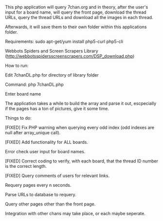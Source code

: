 This php application will query 7chan.org and in theory, after the user's input for a board name, will query the front page, download the thread URLs, query the thread URLs and download all the images in each thread.

Afterwards, it will save them to their own folder within this applications folder.

Requirements:
sudo apt-get/yum install php5-curl php5-cli

Webbots Spiders and Screen Scrapers Library (http://webbotsspidersscreenscrapers.com/DSP_download.php)

How to run:

Edit 7chanDL.php for directory of library folder

Command: php 7chanDL.php

Enter board name

The application takes a while to build the array and parse it out, escpecially if the pages has a ton of pictures, give it some time.

Things to do:

[FIXED] Fix PHP warning when querying every odd index (odd indexes are null after array_unique call).

[FIXED] Add functionality for ALL boards.

Error check user input for board names.

[FIXED] Correct coding to verify, with each board, that the thread ID number is the correct length.

[FIXED] Query comments of users for relevant links.

Requery pages every n seconds.

Parse URLs to database to requery.

Query other pages other than the front page.

Integration with other chans may take place, or each maybe seperate.
